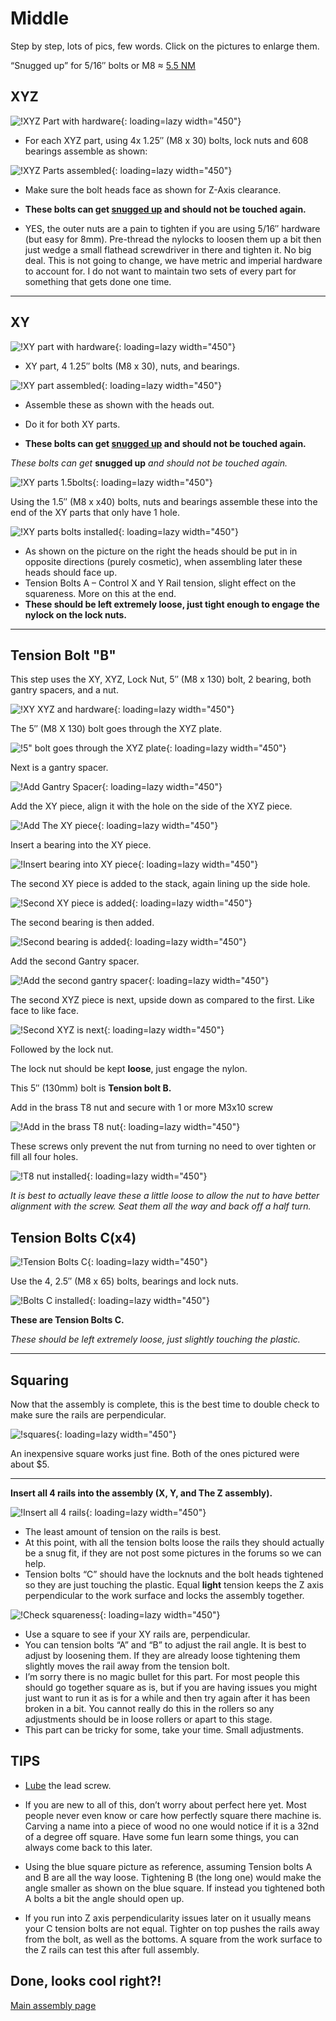 # Middle

Step by step, lots of pics, few words. Click on the pictures to enlarge them.

“Snugged up” for 5/16″ bolts or M8 ≈ [5.5 NM](http://convert-units.info/torque/newton-meter/5.5)

## XYZ 

![!XYZ Part with hardware](../../img/old/2018/10/IMG_20181030_1556122.jpg){: loading=lazy width="450"}

- For each XYZ part, using 4x 1.25″ (M8 x 30) bolts, lock nuts and 608 bearings assemble as shown:

![!XYZ Parts assembled](../../img/old/2018/10/IMG_20181030_1616102.jpg){: loading=lazy width="450"}

- Make sure the bolt heads face as shown for Z-Axis clearance.

- **These bolts can get [snugged up](http://convert-units.info/torque/newton-meter/5.5) and should not
be touched again.**

- YES, the outer nuts are a pain to tighten if you are using 5/16″ hardware (but easy for 8mm).
    Pre-thread the nylocks to loosen them up a bit then just wedge a small flathead screwdriver in
    there and tighten it. No big deal. This is not going to change, we have metric and imperial
    hardware to account for. I do not want to maintain two sets of every part for something that
    gets done one time.
___

## XY

![!XY part with hardware](../../img/old/2018/10/IMG_20181030_1557382.jpg){: loading=lazy width="450"}

- XY part, 4 1.25″ bolts (M8 x 30), nuts, and bearings.

![!XY part assembled](../../img/old/2018/10/IMG_20181030_1616412.jpg){: loading=lazy width="450"}

- Assemble these as shown with the heads out.

- Do it for both XY parts.

- **These bolts can get [snugged up](http://convert-units.info/torque/newton-meter/5.5) and should not
be touched again.**

*These bolts can get* **snugged up** *and should not be touched again.*

![!XY parts 1.5bolts](../../img/old/2018/10/IMG_20181030_1626022.jpg){: loading=lazy width="450"}

Using the 1.5″ (M8 x x40) bolts, nuts and bearings assemble these into the end of the XY parts that only have 1 hole.

![!XY parts bolts installed](../../img/old/2018/10/IMG_20181030_163158.jpg){: loading=lazy width="450"}

- As shown on the picture on the right the heads should be put in in opposite directions (purely cosmetic), when assembling later these heads should face up.
- Tension Bolts A – Control X and Y Rail tension, slight effect on the squareness. More on this at the end.
- **These should be left extremely loose, just tight enough to engage the nylock on the lock nuts.**
___

## Tension Bolt "B"

This step uses the XY, XYZ, Lock Nut, 5″ (M8 x 130) bolt, 2 bearing, both gantry spacers, and a nut.

![!XY XYZ and hardware](../../img/old/2018/10/IMG_20181030_1638362.jpg){: loading=lazy width="450"}

The 5″ (M8 X 130) bolt goes through the XYZ plate.

![!5" bolt goes through the XYZ plate](../../img/old/2018/10/IMG_20181030_1639302.jpg){: loading=lazy width="450"}

Next is a gantry spacer.

![!Add Gantry Spacer](../../img/old/2018/10/IMG_20181030_1640182.jpg){: loading=lazy width="450"}

Add the XY piece, align it with the hole on the side of the XYZ piece.

![!Add The XY piece](../../img/old/2018/10/IMG_20181030_1646402.jpg){: loading=lazy width="450"}

Insert a bearing into the XY piece.

![!Insert bearing into XY piece](../../img/old/2018/10/IMG_20181030_1648012.jpg){: loading=lazy width="450"}

The second XY piece is added to the stack, again lining up the side hole.

![!Second XY piece is added](../../img/old/2018/10/IMG_20181030_1649142.jpg){: loading=lazy width="450"}

The second bearing is then added.

![!Second bearing is added](../../img/old/2018/10/IMG_20181030_1652502.jpg){: loading=lazy width="450"}

Add the second Gantry spacer.

![!Add the second gantry spacer](../../img/old/2018/10/IMG_20181030_1653542.jpg){: loading=lazy width="450"}

The second XYZ piece is next, upside down as compared to the first. Like face to like face.

![!Second XYZ is next](../../img/old/2018/10/IMG_20181030_1655532.jpg){: loading=lazy width="450"}

Followed by the lock nut.

The lock nut should be kept **loose**, just engage the nylon.

This 5″ (130mm) bolt is **Tension bolt B.**
 

Add in the brass T8 nut and secure with 1 or more M3x10 screw

![!Add in the brass T8 nut](../../img/old/2018/10/IMG_20181030_165915.jpg){: loading=lazy width="450"}

These screws only prevent the nut from turning no need to over tighten or fill all four holes.

![!T8 nut installed](../../img/old/2018/10/IMG_20181030_1700362.jpg){: loading=lazy width="450"}

*It is best to actually leave these a little loose to allow the nut to have better alignment with
the screw. Seat them all the way and back off a half turn.*

## Tension Bolts C(x4)

![!Tension Bolts C](../../img/old/2018/10/IMG_20181030_1712022.jpg){: loading=lazy width="450"}

Use the 4, 2.5″ (M8 x 65) bolts, bearings and lock nuts.

![!Bolts C installed](../../img/old/2018/10/IMG_20181030_1828372-1.jpg){: loading=lazy width="450"}

**These are Tension Bolts C.**

*These should be left extremely loose, just slightly touching the plastic.*
___

## Squaring

Now that the assembly is complete, this is the best time to double check to make sure the rails are perpendicular.

![!squares](../../img/old/2015/07/IMG_20160527_131137.jpg){: loading=lazy width="450"}

An inexpensive square works just fine. Both of the ones pictured were about $5.
___


**Insert all 4 rails into the assembly  (X, Y, and The Z assembly).**

![!Insert all 4 rails](../../img/old/2018/10/IMG_20181030_1748442.jpg){: loading=lazy width="450"}

- The least amount of tension on the rails is best.
- At this point, with all the tension bolts loose the rails they should actually be a snug fit, if
    they are not post some pictures in the forums so we can help.
- Tension bolts “C” should have the locknuts and the bolt heads tightened so they are just touching
    the plastic. Equal **light** tension keeps the Z axis perpendicular to the work surface and locks
    the assembly together.

![!Check squareness](../../img/old/2018/10/IMG_20181030_174730.jpg){: loading=lazy width="450"}

- Use a square to see if your XY rails are, perpendicular.
- You can tension bolts “A” and “B” to adjust the rail angle. It is best to adjust by loosening them. If they are already loose tightening them slightly moves the rail away from the tension bolt.
- I’m sorry there is no magic bullet for this part. For most people this should go together square as is, but if you are having issues you might just want to run it as is for a while and then try again after it has been broken in a bit. You cannot really do this in the rollers so any adjustments should be in loose rollers or apart to this stage.
- This part can be tricky for some, take your time. Small adjustments.

## TIPS

- [Lube](https://www.v1e./products/super-lube-silicone-lubricating-grease-with-syncolon-ptfe) the lead screw.

- If you are new to all of this, don’t worry about perfect here yet. Most people never even know or
    care how perfectly square there machine is. Carving a name into a piece of wood no one would
    notice if it is a 32nd of a degree off square. Have some fun learn some things, you can always
    come back to this later.

- Using the blue square picture as reference, assuming Tension bolts A and B are all the way loose.
    Tightening B (the long one) would make the angle smaller as shown on the blue square. If instead
    you tightened both A bolts a bit the angle should open up.

- If you run into Z axis perpendicularity issues later on it usually means your C tension bolts are
    not equal. Tighter on top pushes the rails away from the bolt, as well as the bottoms. A square
    from the work surface to the Z rails can test this after full assembly.

## Done, looks cool right?!

[Main assembly page](index.md)
